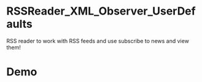 # RSSReader_XML_Observer_UserDefaults
RSS reader to work with RSS feeds and use subscribe to news and view them!

# Demo
